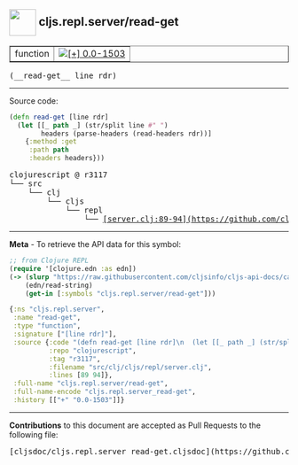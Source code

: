 ## <img width="48px" valign="middle" src="http://i.imgur.com/Hi20huC.png"> cljs.repl.server/read-get

 <table border="1">
<tr>

<td>function</td>
<td><a href="https://github.com/cljsinfo/cljs-api-docs/tree/0.0-1503"><img valign="middle" alt="[+] 0.0-1503" src="https://img.shields.io/badge/+-0.0--1503-lightgrey.svg"></a> </td>
</tr>
</table>

 <samp>
(__read-get__ line rdr)<br>
</samp>

---





Source code:

```clj
(defn read-get [line rdr]
  (let [[_ path _] (str/split line #" ")
        headers (parse-headers (read-headers rdr))]
    {:method :get
     :path path
     :headers headers}))
```

 <pre>
clojurescript @ r3117
└── src
    └── clj
        └── cljs
            └── repl
                └── <ins>[server.clj:89-94](https://github.com/clojure/clojurescript/blob/r3117/src/clj/cljs/repl/server.clj#L89-L94)</ins>
</pre>


---

__Meta__ - To retrieve the API data for this symbol:

```clj
;; from Clojure REPL
(require '[clojure.edn :as edn])
(-> (slurp "https://raw.githubusercontent.com/cljsinfo/cljs-api-docs/catalog/cljs-api.edn")
    (edn/read-string)
    (get-in [:symbols "cljs.repl.server/read-get"]))
```

```clj
{:ns "cljs.repl.server",
 :name "read-get",
 :type "function",
 :signature ["[line rdr]"],
 :source {:code "(defn read-get [line rdr]\n  (let [[_ path _] (str/split line #\" \")\n        headers (parse-headers (read-headers rdr))]\n    {:method :get\n     :path path\n     :headers headers}))",
          :repo "clojurescript",
          :tag "r3117",
          :filename "src/clj/cljs/repl/server.clj",
          :lines [89 94]},
 :full-name "cljs.repl.server/read-get",
 :full-name-encode "cljs.repl.server_read-get",
 :history [["+" "0.0-1503"]]}

```

---

__Contributions__ to this document are accepted as Pull Requests to the following file:

 <pre>
[cljsdoc/cljs.repl.server_read-get.cljsdoc](https://github.com/cljsinfo/cljs-api-docs/blob/master/cljsdoc/cljs.repl.server_read-get.cljsdoc)
</pre>

